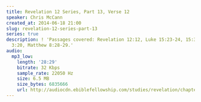 ```yaml
---
title: Revelation 12 Series, Part 13, Verse 12
speaker: Chris McCann
created_at: 2014-06-18 21:00
slug: revelation-12-series-part-13
series: true
description: ! 'Passages covered: Revelation 12:12, Luke 15:23-24, 15:3-10, Philippians
  3:20, Matthew 8:28-29.'
audio:
  mp3_low:
    length: '28:29'
    bitrate: 32 Kbps
    sample_rate: 22050 Hz
    size: 6.5 MB
    size_bytes: 6835666
    url: http://audiocdn.ebiblefellowship.com/studies/revelation/chapter-12/2014.06.18_McCann_-_Revelation_12_Series_Part_13.mp3
---
```

